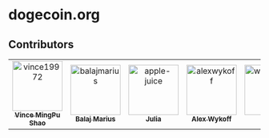 # dogecoin.org

## Contributors

<!-- readme: contributors -start -->
<table>
<tr>
    <td align="center">
        <a href="https://github.com/vince19972">
            <img src="https://avatars.githubusercontent.com/u/14227221?v=4" width="100;" alt="vince19972"/>
            <br />
            <sub><b>Vince MingPu Shao</b></sub>
        </a>
    </td>
    <td align="center">
        <a href="https://github.com/balajmarius">
            <img src="https://avatars.githubusercontent.com/u/5159921?v=4" width="100;" alt="balajmarius"/>
            <br />
            <sub><b>Balaj Marius</b></sub>
        </a>
    </td>
    <td align="center">
        <a href="https://github.com/apple-juice">
            <img src="https://avatars.githubusercontent.com/u/2690724?v=4" width="100;" alt="apple-juice"/>
            <br />
            <sub><b>Julia </b></sub>
        </a>
    </td>
    <td align="center">
        <a href="https://github.com/alexwykoff">
            <img src="https://avatars.githubusercontent.com/u/1434040?v=4" width="100;" alt="alexwykoff"/>
            <br />
            <sub><b>Alex Wykoff</b></sub>
        </a>
    </td>
    <td align="center">
        <a href="https://github.com/wangchun">
            <img src="https://avatars.githubusercontent.com/u/145747?v=4" width="100;" alt="wangchun"/>
            <br />
            <sub><b>Chun</b></sub>
        </a>
    </td>
    <td align="center">
        <a href="https://github.com/7768">
            <img src="https://avatars.githubusercontent.com/u/39715573?v=4" width="100;" alt="7768"/>
            <br />
            <sub><b>7768</b></sub>
        </a>
    </td></tr>
</table>
<!-- readme: contributors -end -->
